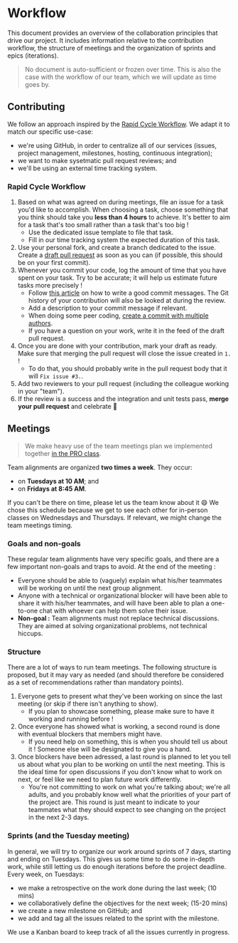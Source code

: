 # Workflow

This document provides an overview of the collaboration principles that drive our project. It includes information relative to the contribution workflow, the structure of meetings and the organization of sprints and epics (iterations).

> No document is auto-sufficient or frozen over time. This is also the case with the workflow of our team, which we will update as time goes by.

## Contributing

We follow an approach inspired by the [Rapid Cycle Workflow](https://gitlab.com/softeng-heigvd/teaching-heigvd-pdg-2020/guidelines/-/blob/master/WORKFLOW.md). We adapt it to match our specific use-case:

- we're using GitHub, in order to centralize all of our services (issues, project management, milestones, hosting, continuous integration);
- we want to make sysetmatic pull request reviews; and
- we'll be using an external time tracking system.

### Rapid Cycle Workflow

1. Based on what was agreed on during meetings, file an issue for a task you'd like to accomplish. When choosing a task, choose something that you think should take you **less than 4 hours** to achieve. It's better to aim for a task that's too small rather than a task that's too big !
	+ Use the dedicated issue template to file that task.
	+ Fill in our time tracking system the expected duration of this task.
2. Use your personal fork, and create a branch dedicated to the issue. Create a [draft pull request](https://github.blog/2019-02-14-introducing-draft-pull-requests/) as soon as you can (if possible, this should be on your first commit).
3. Whenever you commit your code, log the amount of time that you have spent on your task. Try to be accurate; it will help us estimate future tasks more precisely !
	+ Follow [this article](https://chris.beams.io/posts/git-commit/) on how to write a good commit messages. The Git history of your contribution will also be looked at during the review.
	+ Add a description to your commit message if relevant.
	+ When doing some peer coding, [create a commit with multiple authors](https://docs.github.com/en/enterprise/2.13/user/articles/creating-a-commit-with-multiple-authors).
	+ If you have a question on your work, write it in the feed of the draft pull request.
4. Once you are done with your contribution, mark your draft as ready. Make sure that merging the pull request will close the issue created in `1.` !
	+ To do that, you should probably write in the pull request body that it will `Fix issue #3.`.
5. Add two reviewers to your pull request (including the colleague working in your "team").
6. If the review is a success and the integration and unit tests pass, **merge your pull request** and celebrate 🍾


## Meetings

> We make heavy use of the team meetings plan we implemented together [in the PRO class](https://github.com/heig-PRO-b04/java-backend/blob/master/wiki/Meetings.md).

Team alignments are organized **two times a week**. They occur:

+ on **Tuesdays at 10 AM**; and
+ on **Fridays at 8:45 AM**.

If you can't be there on time, please let us the team know about it 😄 We chose this schedule because we get to see each other for in-person classes on Wednesdays and Thursdays. If relevant, we might change the team meetings timing.

### Goals and non-goals

These regular team alignments have very specific goals, and there are a few important non-goals and traps to avoid. At the end of the meeting :

+ Everyone should be able to (vaguely) explain what his/her teammates will be working on until the next group alignment.
+ Anyone with a technical or organizational blocker will have been able to share it with his/her teammates, and will have been able to plan a one-to-one chat with whoever can help them solve their issue.
+ **Non-goal :** Team alignments must not replace technical discussions. They are aimed at solving organizational problems, not technical hiccups.


### Structure

There are a lot of ways to run team meetings. The following structure is proposed, but it may vary as needed (and should therefore be considered as a set of recommendations rather than mandatory points).

1. Everyone gets to present what they've been working on since the last meeting (or skip if there isn't anything to show).
	+ If you plan to showcase something, please make sure to have it working and running before !
2. Once everyone has showed what is working, a second round is done with eventual blockers that members might have.
	+ If you need help on something, this is when you should tell us about it ! Someone else will be designated to give you a hand.
3. Once blockers have been adressed, a last round is planned to let you tell us about what you plan to be working on until the next meeting. This is the ideal time for open discussions if you don't know what to work on next, or feel like we need to plan future work differently.
	+ You're not committing to work on what you're talking about; we're all adults, and you probably know well what the priorities of your part of the project are. This round is just meant to indicate to your teammates what they should expect to see changing on the project in the next 2-3 days.

### Sprints (and the Tuesday meeting)

In general, we will try to organize our work around sprints of 7 days, starting and ending on Tuesdays. This gives us some time to do some in-depth work, while still letting us do enough iterations before the project deadline. Every week, on Tuesdays:

+ we make a retrospective on the work done during the last week; (10 mins)
+ we collaboratively define the objectives for the next week; (15-20 mins)
+ we create a new milestone on GitHub; and
+ we add and tag all the issues related to the sprint with the milestone.

We use a Kanban board to keep track of all the issues currently in progress.